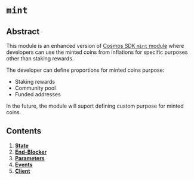 <!--
order: 0
title: Mint Overview
parent:
  title: "mint"
-->

# `mint`

## Abstract

This module is an enhanced version of [Cosmos SDK `mint` module](https://docs.cosmos.network/master/modules/mint/) where developers can use the minted coins from inflations for specific purposes other than staking rewards.

The developer can define proportions for minted coins purpose:

- Staking rewards
- Community pool
- Funded addresses

In the future, the module will suport defining custom purpose for minted coins.

## Contents

1. **[State](01_state.md)**
2. **[End-Blocker](02_begin_block.md)**
3. **[Parameters](03_params.md)**
4. **[Events](04_events.md)**
5. **[Client](05_client.md)**
